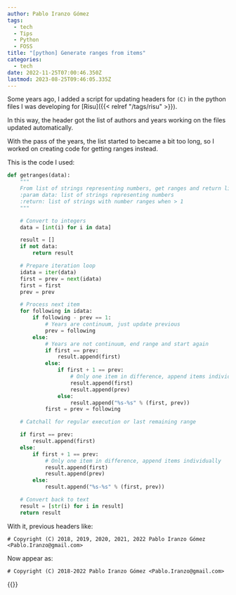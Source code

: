 ```yaml
---
author: Pablo Iranzo Gómez
tags:
  - tech
  - Tips
  - Python
  - FOSS
title: "[python] Generate ranges from items"
categories:
  - tech
date: 2022-11-25T07:00:46.350Z
lastmod: 2023-08-25T09:46:05.335Z
---
```


Some years ago, I added a script for updating headers for `(C)` in the python files I was developing for [Risu]({{< relref "/tags/risu" >}}).

In this way, the header got the list of authors and years working on the files updated automatically.

With the pass of the years, the list started to became a bit too long, so I worked on creating code for getting ranges instead.

This is the code I used:

```py
def getranges(data):
    """
    From list of strings representing numbers, get ranges and return list of strings
    :param data: list of strings representing numbers
    :return: list of strings with number ranges when > 1
    """

    # Convert to integers
    data = [int(i) for i in data]

    result = []
    if not data:
        return result

    # Prepare iteration loop
    idata = iter(data)
    first = prev = next(idata)
    first = first
    prev = prev

    # Process next item
    for following in idata:
        if following - prev == 1:
            # Years are continuum, just update previous
            prev = following
        else:
            # Years are not continuum, end range and start again
            if first == prev:
                result.append(first)
            else:
                if first + 1 == prev:
                    # Only one item in difference, append items individually
                    result.append(first)
                    result.append(prev)
                else:
                    result.append("%s-%s" % (first, prev))
            first = prev = following

    # Catchall for regular execution or last remaining range

    if first == prev:
        result.append(first)
    else:
        if first + 1 == prev:
            # Only one item in difference, append items individually
            result.append(first)
            result.append(prev)
        else:
            result.append("%s-%s" % (first, prev))

    # Convert back to text
    result = [str(i) for i in result]
    return result
```

With it, previous headers like:

```
# Copyright (C) 2018, 2019, 2020, 2021, 2022 Pablo Iranzo Gómez <Pablo.Iranzo@gmail.com>
```

Now appear as:

```
# Copyright (C) 2018-2022 Pablo Iranzo Gómez <Pablo.Iranzo@gmail.com>
```

{{<enjoy>}}
